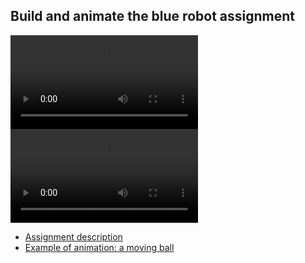## Build and animate the blue robot assignment

![Animation](animation.mp4)
<video>
    <source src="https://github.com/RibeiroCSE5280/cse5280-construct-and-animate-blue-robot-arm-Alex-M22/blob/main/animation.mp4" type="Video/mp4">
</video>

- [Assignment description](./blue_arm_animation.md)
- [Example of animation: a moving ball](./animation_example_moving_ball.py)